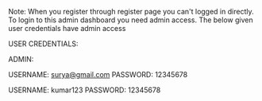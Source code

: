 Note:
When you register through register page you can't logged in directly. To login to this admin dashboard you need admin access. The below given user credentials have admin access


USER CREDENTIALS:

ADMIN:

USERNAME: surya@gmail.com PASSWORD: 12345678

USERNAME: kumar123   PASSWORD: 12345678
